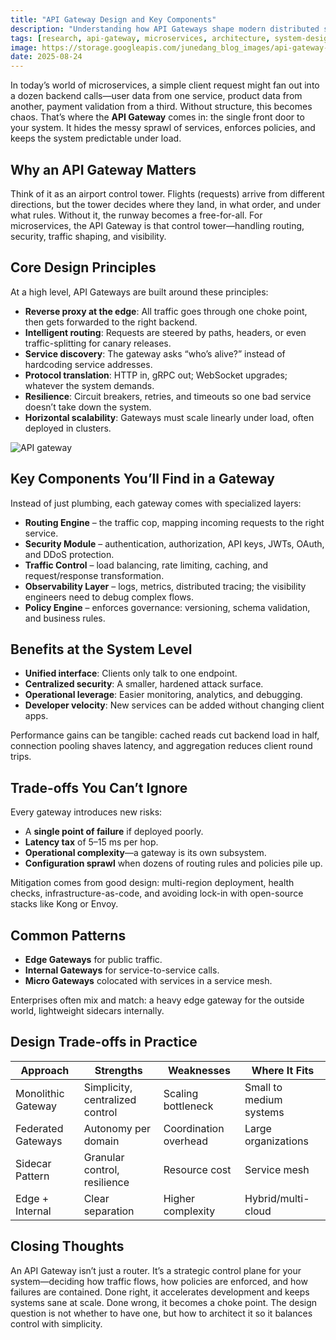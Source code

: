 ```yaml
---
title: "API Gateway Design and Key Components"
description: "Understanding how API Gateways shape modern distributed systems."
tags: [research, api-gateway, microservices, architecture, system-design]
image: https://storage.googleapis.com/junedang_blog_images/api-gateway-design-and-key-components/api_gateway.webp
date: 2025-08-24
---
```


In today’s world of microservices, a simple client request might fan out into a dozen backend calls—user data from one service, product data from another, payment validation from a third. Without structure, this becomes chaos. That’s where the **API Gateway** comes in: the single front door to your system. It hides the messy sprawl of services, enforces policies, and keeps the system predictable under load.

## Why an API Gateway Matters

Think of it as an airport control tower. Flights (requests) arrive from different directions, but the tower decides where they land, in what order, and under what rules. Without it, the runway becomes a free-for-all. For microservices, the API Gateway is that control tower—handling routing, security, traffic shaping, and visibility.

## Core Design Principles

At a high level, API Gateways are built around these principles:

* **Reverse proxy at the edge**: All traffic goes through one choke point, then gets forwarded to the right backend.
* **Intelligent routing**: Requests are steered by paths, headers, or even traffic-splitting for canary releases.
* **Service discovery**: The gateway asks “who’s alive?” instead of hardcoding service addresses.
* **Protocol translation**: HTTP in, gRPC out; WebSocket upgrades; whatever the system demands.
* **Resilience**: Circuit breakers, retries, and timeouts so one bad service doesn’t take down the system.
* **Horizontal scalability**: Gateways must scale linearly under load, often deployed in clusters.

![API gateway](https://storage.googleapis.com/junedang_blog_images/api-gateway-design-and-key-components/api_gateway.webp)

## Key Components You’ll Find in a Gateway

Instead of just plumbing, each gateway comes with specialized layers:

* **Routing Engine** – the traffic cop, mapping incoming requests to the right service.
* **Security Module** – authentication, authorization, API keys, JWTs, OAuth, and DDoS protection.
* **Traffic Control** – load balancing, rate limiting, caching, and request/response transformation.
* **Observability Layer** – logs, metrics, distributed tracing; the visibility engineers need to debug complex flows.
* **Policy Engine** – enforces governance: versioning, schema validation, and business rules.

## Benefits at the System Level

* **Unified interface**: Clients only talk to one endpoint.
* **Centralized security**: A smaller, hardened attack surface.
* **Operational leverage**: Easier monitoring, analytics, and debugging.
* **Developer velocity**: New services can be added without changing client apps.

Performance gains can be tangible: cached reads cut backend load in half, connection pooling shaves latency, and aggregation reduces client round trips.

## Trade-offs You Can’t Ignore

Every gateway introduces new risks:

* A **single point of failure** if deployed poorly.
* **Latency tax** of 5–15 ms per hop.
* **Operational complexity**—a gateway is its own subsystem.
* **Configuration sprawl** when dozens of routing rules and policies pile up.

Mitigation comes from good design: multi-region deployment, health checks, infrastructure-as-code, and avoiding lock-in with open-source stacks like Kong or Envoy.

## Common Patterns

* **Edge Gateways** for public traffic.
* **Internal Gateways** for service-to-service calls.
* **Micro Gateways** colocated with services in a service mesh.

Enterprises often mix and match: a heavy edge gateway for the outside world, lightweight sidecars internally.

## Design Trade-offs in Practice

| Approach           | Strengths                       | Weaknesses            | Where It Fits           |
| ------------------ | ------------------------------- | --------------------- | ----------------------- |
| Monolithic Gateway | Simplicity, centralized control | Scaling bottleneck    | Small to medium systems |
| Federated Gateways | Autonomy per domain             | Coordination overhead | Large organizations     |
| Sidecar Pattern    | Granular control, resilience    | Resource cost         | Service mesh            |
| Edge + Internal    | Clear separation                | Higher complexity     | Hybrid/multi-cloud      |

## Closing Thoughts

An API Gateway isn’t just a router. It’s a strategic control plane for your system—deciding how traffic flows, how policies are enforced, and how failures are contained. Done right, it accelerates development and keeps systems sane at scale. Done wrong, it becomes a choke point. The design question is not whether to have one, but how to architect it so it balances control with simplicity.
